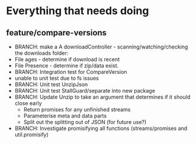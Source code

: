 # Everything that needs doing

## feature/compare-versions
 
 - BRANCH: make a A downloadController - scanning/watching/checking the downloads folder: 
  - File ages - determine if download is recent
  - File Presence - determine if zip/data exist.
 - BRANCH: Integration test for CompareVersion
  - unable to unit test due to fs issues
 - BRANCH: Unit test UnzipJson
 - BRANCH: Unit test StallGuard/separate into new package
 - BRANCH: Update Unzip to take an argument that determines if it should close early 
   - Return promises for any unfinished streams
   - Parameterise meta and data parts
   - Split out the splitting out of JSON (for future use?)
 - BRANCH: Investigate promisifying all functions (streams/promises and util.promisify)